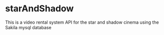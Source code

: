# starAndShadow
This is a video rental system API for the star and shadow cinema using the Sakila mysql database
